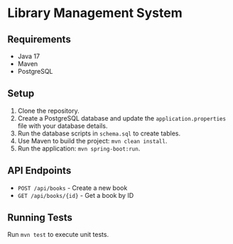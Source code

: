# Library Management System

## Requirements
- Java 17
- Maven
- PostgreSQL

## Setup
1. Clone the repository.
2. Create a PostgreSQL database and update the `application.properties` file with your database details.
3. Run the database scripts in `schema.sql` to create tables.
4. Use Maven to build the project: `mvn clean install`.
5. Run the application: `mvn spring-boot:run`.

## API Endpoints
- `POST /api/books` - Create a new book
- `GET /api/books/{id}` - Get a book by ID

## Running Tests
Run `mvn test` to execute unit tests.